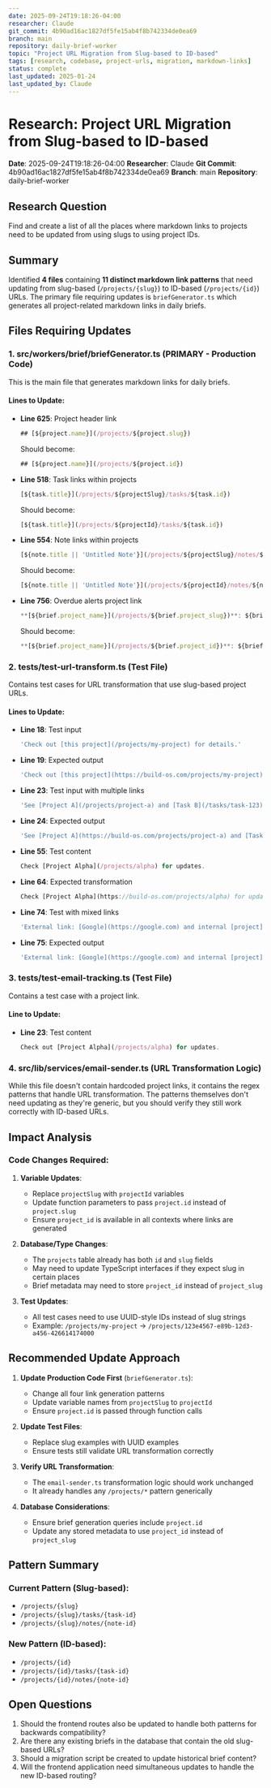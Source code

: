 ```yaml
---
date: 2025-09-24T19:18:26-04:00
researcher: Claude
git_commit: 4b90ad16ac1827df5fe15ab4f8b742334de0ea69
branch: main
repository: daily-brief-worker
topic: "Project URL Migration from Slug-based to ID-based"
tags: [research, codebase, project-urls, migration, markdown-links]
status: complete
last_updated: 2025-01-24
last_updated_by: Claude
---
```


# Research: Project URL Migration from Slug-based to ID-based

**Date**: 2025-09-24T19:18:26-04:00
**Researcher**: Claude
**Git Commit**: 4b90ad16ac1827df5fe15ab4f8b742334de0ea69
**Branch**: main
**Repository**: daily-brief-worker

## Research Question
Find and create a list of all the places where markdown links to projects need to be updated from using slugs to using project IDs.

## Summary
Identified **4 files** containing **11 distinct markdown link patterns** that need updating from slug-based (`/projects/{slug}`) to ID-based (`/projects/{id}`) URLs. The primary file requiring updates is `briefGenerator.ts` which generates all project-related markdown links in daily briefs.

## Files Requiring Updates

### 1. **src/workers/brief/briefGenerator.ts** (PRIMARY - Production Code)
This is the main file that generates markdown links for daily briefs.

#### Lines to Update:
- **Line 625**: Project header link
  ```typescript
  ## [${project.name}](/projects/${project.slug})
  ```
  Should become:
  ```typescript
  ## [${project.name}](/projects/${project.id})
  ```

- **Line 518**: Task links within projects
  ```typescript
  [${task.title}](/projects/${projectSlug}/tasks/${task.id})
  ```
  Should become:
  ```typescript
  [${task.title}](/projects/${projectId}/tasks/${task.id})
  ```

- **Line 554**: Note links within projects
  ```typescript
  [${note.title || 'Untitled Note'}](/projects/${projectSlug}/notes/${note.id})
  ```
  Should become:
  ```typescript
  [${note.title || 'Untitled Note'}](/projects/${projectId}/notes/${note.id})
  ```

- **Line 756**: Overdue alerts project link
  ```typescript
  **[${brief.project_name}](/projects/${brief.project_slug})**: ${brief.metadata.overdue_task_count} overdue task(s)
  ```
  Should become:
  ```typescript
  **[${brief.project_name}](/projects/${brief.project_id})**: ${brief.metadata.overdue_task_count} overdue task(s)
  ```

### 2. **tests/test-url-transform.ts** (Test File)
Contains test cases for URL transformation that use slug-based project URLs.

#### Lines to Update:
- **Line 18**: Test input
  ```typescript
  'Check out [this project](/projects/my-project) for details.'
  ```
  
- **Line 19**: Expected output
  ```typescript
  'Check out [this project](https://build-os.com/projects/my-project) for details.'
  ```

- **Line 23**: Test input with multiple links
  ```typescript
  'See [Project A](/projects/project-a) and [Task B](/tasks/task-123)'
  ```

- **Line 24**: Expected output
  ```typescript
  'See [Project A](https://build-os.com/projects/project-a) and [Task B](https://build-os.com/tasks/task-123)'
  ```

- **Line 55**: Test content
  ```typescript
  Check [Project Alpha](/projects/alpha) for updates.
  ```

- **Line 64**: Expected transformation
  ```typescript
  Check [Project Alpha](https://build-os.com/projects/alpha) for updates.
  ```

- **Line 74**: Test with mixed links
  ```typescript
  'External link: [Google](https://google.com) and internal [project](/projects/test)'
  ```

- **Line 75**: Expected output
  ```typescript
  'External link: [Google](https://google.com) and internal [project](https://build-os.com/projects/test)'
  ```

### 3. **tests/test-email-tracking.ts** (Test File)
Contains a test case with a project link.

#### Line to Update:
- **Line 23**: Test content
  ```typescript
  Check out [Project Alpha](/projects/alpha) for updates.
  ```

### 4. **src/lib/services/email-sender.ts** (URL Transformation Logic)
While this file doesn't contain hardcoded project links, it contains the regex patterns that handle URL transformation. The patterns themselves don't need updating as they're generic, but you should verify they still work correctly with ID-based URLs.

## Impact Analysis

### Code Changes Required:

1. **Variable Updates**: 
   - Replace `projectSlug` with `projectId` variables
   - Update function parameters to pass `project.id` instead of `project.slug`
   - Ensure `project_id` is available in all contexts where links are generated

2. **Database/Type Changes**:
   - The `projects` table already has both `id` and `slug` fields
   - May need to update TypeScript interfaces if they expect slug in certain places
   - Brief metadata may need to store `project_id` instead of `project_slug`

3. **Test Updates**:
   - All test cases need to use UUID-style IDs instead of slug strings
   - Example: `/projects/my-project` → `/projects/123e4567-e89b-12d3-a456-426614174000`

## Recommended Update Approach

1. **Update Production Code First** (`briefGenerator.ts`):
   - Change all four link generation patterns
   - Update variable names from `projectSlug` to `projectId`
   - Ensure `project.id` is passed through function calls

2. **Update Test Files**:
   - Replace slug examples with UUID examples
   - Ensure tests still validate URL transformation correctly

3. **Verify URL Transformation**:
   - The `email-sender.ts` transformation logic should work unchanged
   - It already handles any `/projects/*` pattern generically

4. **Database Considerations**:
   - Ensure brief generation queries include `project.id`
   - Update any stored metadata to use `project_id` instead of `project_slug`

## Pattern Summary

### Current Pattern (Slug-based):
- `/projects/{slug}`
- `/projects/{slug}/tasks/{task-id}`
- `/projects/{slug}/notes/{note-id}`

### New Pattern (ID-based):
- `/projects/{id}`
- `/projects/{id}/tasks/{task-id}`
- `/projects/{id}/notes/{note-id}`

## Open Questions

1. Should the frontend routes also be updated to handle both patterns for backwards compatibility?
2. Are there any existing briefs in the database that contain the old slug-based URLs?
3. Should a migration script be created to update historical brief content?
4. Will the frontend application need simultaneous updates to handle the new ID-based routing?